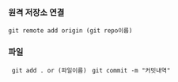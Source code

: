 
### 원격 저장소 연결
```git remote add origin (git repo이름)```

### 파일 

``` git add . or (파일이름)```
``` git commit -m "커밋내역"```
